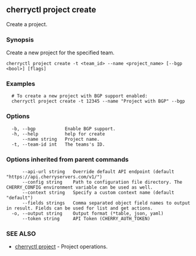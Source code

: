 ## cherryctl project create

Create a project.

### Synopsis

Create a new project for the specified team.

```
cherryctl project create -t <team_id> --name <project_name> [--bgp <bool>] [flags]
```

### Examples

```
  # To create a new project with BGP support enabled:
  cherryctl project create -t 12345 --name "Project with BGP" --bgp
```

### Options

```
  -b, --bgp           Enable BGP support.
  -h, --help          help for create
      --name string   Project name.
  -t, --team-id int   The teams's ID.
```

### Options inherited from parent commands

```
      --api-url string   Override default API endpoint (default "https://api.cherryservers.com/v1/")
      --config string    Path to configuration file directory. The CHERRY_CONFIG environment variable can be used as well.
      --context string   Specify a custom context name (default "default")
      --fields strings   Comma separated object field names to output in result. Fields can be used for list and get actions.
  -o, --output string    Output format (*table, json, yaml)
      --token string     API Token (CHERRY_AUTH_TOKEN)
```

### SEE ALSO

* [cherryctl project](cherryctl_project.md)	 - Project operations.

